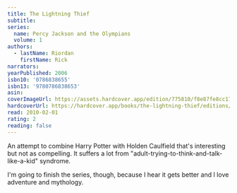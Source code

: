 ```yaml
---
title: The Lightning Thief
subtitle:
series:
  name: Percy Jackson and the Olympians
  volume: 1
authors:
  - lastName: Riordan
    firstName: Rick
narrators:
yearPublished: 2006
isbn10: '0786838655'
isbn13: '9780786838653'
asin:
coverImageUrl: https://assets.hardcover.app/edition/775810/f8e87fe8cc17eb4ed4492a028108ff48925a25ec.jpeg
hardcoverUrl: https://hardcover.app/books/the-lightning-thief/editions/30903112
read: 2010-02-01
rating: 2
reading: false
---
```


An attempt to combine Harry Potter with Holden Caulfield that's interesting but not as compelling. It suffers a lot from "adult-trying-to-think-and-talk-like-a-kid" syndrome.

I'm going to finish the series, though, because I hear it gets better and I love adventure and mythology.
